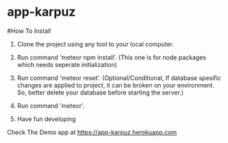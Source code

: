 # app-karpuz

#How To Install

1) Clone the project using any tool to your local computer.

2) Run command 'meteor npm install'. (This one is for node packages which needs seperate initialization)

3) Run command 'meteor reset'. (Optional/Conditional, If database spesific changes are applied to project, it can be broken on your environment. So, better delete your database before starting the server.)

4) Run command 'meteor'.

5) Have fun developing

Check The Demo app at https://app-karpuz.herokuapp.com

